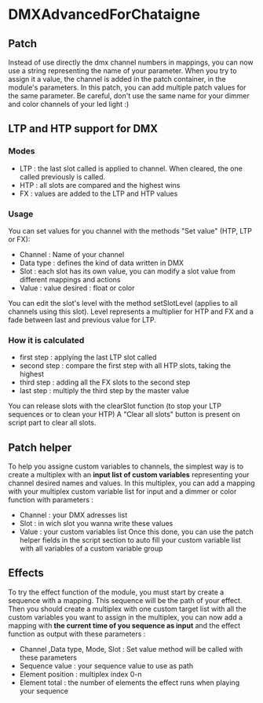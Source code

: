# DMXAdvancedForChataigne

## Patch

Instead of use directly the dmx channel numbers in mappings, you can now use a string representing the name of your parameter.
When you try to assign it a value, the channel is added in the patch container, in the module's parameters.
In this patch, you can add multiple patch values for the same parameter.
Be careful, don't use the same name for your dimmer and color channels of your led light :)

## LTP and HTP support for DMX

### Modes
- LTP : the last slot called is applied to channel. When cleared, the one called previously is called.
- HTP : all slots are compared and the highest wins
- FX : values are added to the LTP and HTP values

### Usage
You can set values for you channel with the methods "Set value" (HTP, LTP or FX):
- Channel : Name of your channel
- Data type : defines the kind of data written in DMX
- Slot : each slot has its own value, you can modify a slot value from different mappings and actions
- Value : value desired : float or color

You can edit the slot's level with the method setSlotLevel (applies to all channels using this slot).
Level represents a multiplier for HTP and FX and a fade between last and previous value for LTP.

### How it is calculated
- first step : applying the last LTP slot called
- second step : compare the first step with all HTP slots, taking the highest
- third step : adding all the FX slots to the second step
- last step : multiply the third step by the master value

You can release slots with the clearSlot function (to stop your LTP sequences or to clean your HTP)
A "Clear all slots" button is present on script part to clear all slots.

## Patch helper
To help you assigne custom variables to channels, the simplest way is to create a multiplex with an **input list of custom variables** representing your channel desired names and values.
In this multiplex, you can add a mapping with your multiplex custom variable list for input and a dimmer or color function with parameters :
- Channel : your DMX adresses list
- Slot : in wich slot you wanna write these values
- Value : your custom variables list
Once this done, you can use the patch helper fields in the script section to auto fill your custom variable list with all variables of a custom variable group


## Effects
To try the effect function of the module, you must start by create a sequence with a mapping.
This sequence will be the path of your effect.
Then you should create a multiplex with one custom target list with all the custom variables you want to assign
in the multiplex, you can now add a mapping with **the current time of you sequence as input** and the effect function as output with these parameters :
- Channel ,Data type, Mode, Slot : Set value method will be called with these parameters
- Sequence value : your sequence value to use as path
- Element position : multiplex index 0-n
- Element total : the number of elements 
the effect runs when playing your sequence

